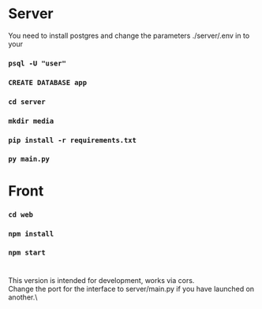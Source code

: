 # Server

You need to install postgres and change the parameters ./server/.env in to your

### `psql -U "user"`
### `CREATE DATABASE app`

### `cd server`
### `mkdir media`
### `pip install -r requirements.txt`
### `py main.py`


# Front

### `cd web`
### `npm install`
### `npm start`


# 
This version is intended for development, works via cors.\
Сhange the port for the interface to server/main.py if you have launched on another.\
